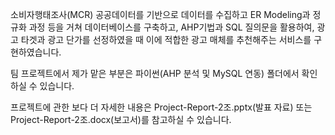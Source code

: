 소비자행태조사(MCR) 공공데이터를 기반으로 데이터를 수집하고 ER Modeling과 정규화 과정 등을 거쳐 데이터베이스를 구축하고, AHP기법과 SQL 질의문을 활용하여, 광고 타겟과 광고 단가를
선정하였을 때 이에 적합한 광고 매체를 추천해주는 서비스를 구현하였습니다.

팀 프로젝트에서 제가 맡은 부분은 파이썬(AHP 분석 및 MySQL 연동) 폴더에서 확인하실 수 있습니다.

프로젝트에 관한 보다 더 자세한 내용은 Project-Report-2조.pptx(발표 자료) 또는 Project-Report-2조.docx(보고서)를 참고하실 수 있습니다.
